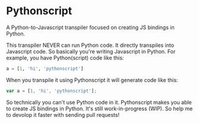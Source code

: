# Pythonscript
A Python-to-Javascript transpiler focused on creating
JS bindings in Python.

This transpiler NEVER can run Python code. It directly
transpiles into Javascript code. So basically you're
writing Javascript in Python. For example, you have
Python(script) code like this:

```python
a = [1, 'hi', 'pythonscript']
```

When you transpile it using Pythonscript it will generate
code like this:

```js
var a = [1, 'hi', 'pythonscript'];
```

So technically you can't use Python code in it. Pythonscript
makes you able to create JS bindings in Python. It's still
work-in-progress (WIP). So help me to devolop it faster
with sending pull requests!
